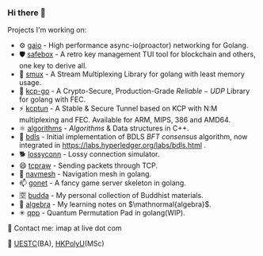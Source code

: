 ### Hi there 👋

Projects I'm working on:

- ⚙️ [gaio](https://github.com/xtaci/gaio) - High performance async-io(proactor) networking for Golang.
- 🛡️ [safebox](https://github.com/xtaci/safebox) - A retro key management TUI tool for blockchain and others, one key to derive all.
- 💬 [smux](https://github.com/xtaci/smux) - A Stream Multiplexing Library for golang with least memory usage.
- 👯 [kcp-go](https://github.com/xtaci/kcp-go) - A Crypto-Secure, Production-Grade $Reliable-UDP$ Library for golang with FEC.
- ⚡ [kcptun](https://github.com/xtaci/kcptun) - A Stable & Secure Tunnel based on KCP with N:M multiplexing and FEC. Available for ARM, MIPS, 386 and AMD64.
- ⚛️ [algorithms](https://github.com/xtaci/algorithms) - $Algorithms$ & Data structures in C++.
- 🤝 [bdls](https://github.com/xtaci/bdls) - Initial implementation of BDLS $BFT$ $consensus$ algorithm, now integrated in https://labs.hyperledger.org/labs/bdls.html .
- 🐕 [lossyconn](https://github.com/xtaci/lossyconn) - Lossy connection simulator.
- 😄 [tcpraw](https://github.com/xtaci/tcpraw) - Sending packets through TCP.
- 🤖 [navmesh](https://github.com/xtaci/navmesh) - Navigation mesh in golang.
- 📫 [gonet](https://github.com/xtaci/gonet) - A fancy game server skeleton in golang.
- 🈳️ [budda](https://github.com/xtaci/buddha) - My personal collection of Buddhist materials.
- 📐 [algebra](https://github.com/xtaci/algebra) - My learning notes on $\mathnormal{algebra}$.
- ✳ [qpp](https://github.com/xtaci/qpp) - Quantum Permutation Pad in golang(WIP).

📧 Contact me: imap at live dot com

🏫 [UESTC](https://www.uestc.edu.cn/)(BA), [HKPolyU](https://www.polyu.edu.hk/)(MSc)


